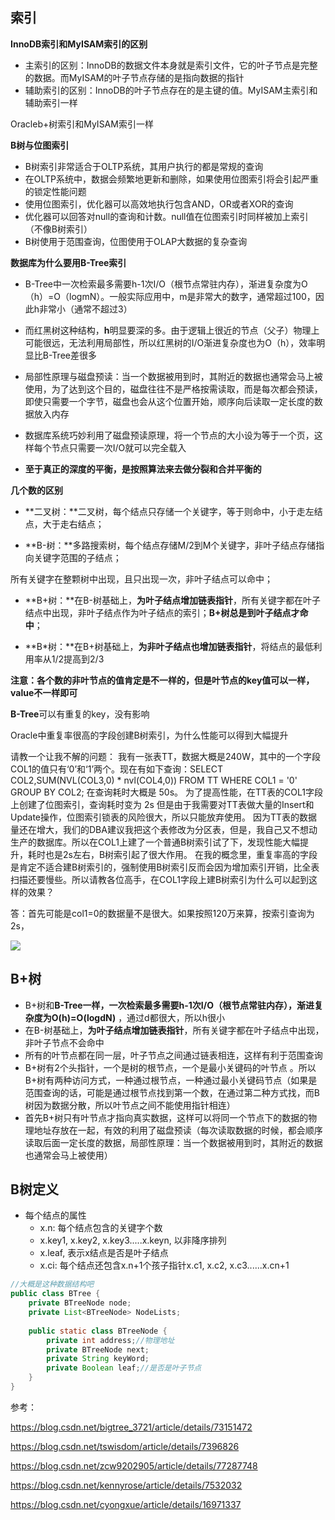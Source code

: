 ## 索引

**InnoDB索引和MyISAM索引的区别**

* 主索引的区别：InnoDB的数据文件本身就是索引文件，它的叶子节点是完整的数据。而MyISAM的叶子节点存储的是指向数据的指针
* 辅助索引的区别：InnoDB的叶子节点存在的是主键的值。MyISAM主索引和辅助索引一样

Oracleb+树索引和MyISAM索引一样



**B树与位图索引**

* B树索引非常适合于OLTP系统，其用户执行的都是常规的查询
* 在OLTP系统中，数据会频繁地更新和删除，如果使用位图索引将会引起严重的锁定性能问题
* 使用位图索引，优化器可以高效地执行包含AND，OR或者XOR的查询
* 优化器可以回答对null的查询和计数。null值在位图索引时同样被加上索引（不像B树索引）
* B树使用于范围查询，位图使用于OLAP大数据的复杂查询



**数据库为什么要用B-Tree索引**

* B-Tree中一次检索最多需要h-1次I/O（根节点常驻内存），渐进复杂度为O（h）=O（logmN）。一般实际应用中，m是非常大的数字，通常超过100，因此h非常小（通常不超过3）
* 而红黑树这种结构，**h**明显要深的多。由于逻辑上很近的节点（父子）物理上可能很远，无法利用局部性，所以红黑树的I/O渐进复杂度也为O（h），效率明显比B-Tree差很多

* 局部性原理与磁盘预读：当一个数据被用到时，其附近的数据也通常会马上被使用，为了达到这个目的，磁盘往往不是严格按需读取，而是每次都会预读，即使只需要一个字节，磁盘也会从这个位置开始，顺序向后读取一定长度的数据放入内存
* 数据库系统巧妙利用了磁盘预读原理，将一个节点的大小设为等于一个页，这样每个节点只需要一次I/O就可以完全载入
* **至于真正的深度的平衡，是按照算法来去做分裂和合并平衡的**

  



**几个数的区别**

* **二叉树：**二叉树，每个结点只存储一个关键字，等于则命中，小于走左结点，大于走右结点；

* **B-树：**多路搜索树，每个结点存储M/2到M个关键字，非叶子结点存储指向关键字范围的子结点；

所有关键字在整颗树中出现，且只出现一次，非叶子结点可以命中；

* **B+树：**在B-树基础上，**为叶子结点增加链表指针**，所有关键字都在叶子结点中出现，非叶子结点作为叶子结点的索引；**B+树总是到叶子结点才命中**；

* **B*树：**在B+树基础上，**为非叶子结点也增加链表指针**，将结点的最低利用率从1/2提高到2/3



**注意：各个数的非叶节点的值肯定是不一样的，但是叶节点的key值可以一样，value不一样即可**

**B-Tree**可以有重复的key，没有影响



Oracle中重复率很高的字段创建B树索引，为什么性能可以得到大幅提升

请教一个让我不解的问题：
我有一张表TT，数据大概是240W，其中的一个字段COL1的值只有‘0’和‘1’两个。现在有如下查询：SELECT COL2,SUM(NVL(COL3,0) * nvl(COL4,0))
FROM TT
WHERE COL1 = '0'
GROUP BY COL2;
在查询耗时大概是 50s。
为了提高性能，在TT表的COL1字段上创建了位图索引，查询耗时变为 2s
但是由于我需要对TT表做大量的Insert和Update操作，位图索引锁表的风险很大，所以只能放弃使用。
因为TT表的数据量还在增大，我们的DBA建议我把这个表修改为分区表，但是，我自己又不想动生产的数据库。所以在COL1上建了一个普通B树索引试了下，发现性能大幅提升，耗时也是2s左右，B树索引起了很大作用。
在我的概念里，重复率高的字段是肯定不适合建B树索引的，强制使用B树索引反而会因为增加索引开销，比全表扫描还要慢些。所以请教各位高手，在COL1字段上建B树索引为什么可以起到这样的效果？



答：首先可能是col1=0的数据量不是很大。如果按照120万来算，按索引查询为2s，



![](img\b树.png)



## B+树

* B+树和**B-Tree一样，一次检索最多需要h-1次I/O（根节点常驻内存），渐进复杂度为O(h)=O(logdN)** ，通过d都很大，所以h很小
* 在B-树基础上，**为叶子结点增加链表指针**，所有关键字都在叶子结点中出现，非叶子节点不会命中
* 所有的叶节点都在同一层，叶子节点之间通过链表相连，这样有利于范围查询
* B+树有2个头指针，一个是树的根节点，一个是最小关键码的叶节点 。所以B+树有两种访问方式，一种通过根节点，一种通过最小关键码节点（如果是范围查询的话，可能是通过根节点找到第一个数，在通过第二种方式找，而B树因为数据分散，所以叶节点之间不能使用指针相连）
* 首先B+树只有叶节点才指向真实数据，这样可以将同一个节点下的数据的物理地址存放在一起，有效的利用了磁盘预读（每次读取数据的时候，都会顺序读取后面一定长度的数据，局部性原理：当一个数据被用到时，其附近的数据也通常会马上被使用）



## B树定义

* 每个结点的属性
  * x.n: 每个结点包含的关键字个数
  * x.key1, x.key2, x.key3.....x.keyn, 以非降序排列
  * x.leaf, 表示x结点是否是叶子结点
  * x.ci: 每个结点还包含x.n+1个孩子指针x.c1, x.c2, x.c3......x.cn+1

```java
//大概是这种数据结构吧
public class BTree {
    private BTreeNode node;
    private List<BTreeNode> NodeLists;
    
    public static class BTreeNode {
        private int address;//物理地址
        private BTreeNode next;
        private String keyWord;
        private Boolean leaf;//是否是叶子节点
    }
}
```







参考：

https://blog.csdn.net/bigtree_3721/article/details/73151472

https://blog.csdn.net/tswisdom/article/details/7396826

https://blog.csdn.net/zcw9202905/article/details/77287748

https://blog.csdn.net/kennyrose/article/details/7532032

https://blog.csdn.net/cyongxue/article/details/16971337